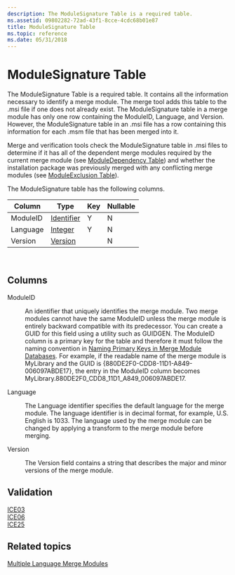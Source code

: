 ```yaml
---
description: The ModuleSignature Table is a required table.
ms.assetid: 09802282-72ad-43f1-8cce-4cdc68b01e87
title: ModuleSignature Table
ms.topic: reference
ms.date: 05/31/2018
---
```


# ModuleSignature Table

The ModuleSignature Table is a required table. It contains all the information necessary to identify a merge module. The merge tool adds this table to the .msi file if one does not already exist. The ModuleSignature table in a merge module has only one row containing the ModuleID, Language, and Version. However, the ModuleSignature table in an .msi file has a row containing this information for each .msm file that has been merged into it.

Merge and verification tools check the ModuleSignature table in .msi files to determine if it has all of the dependent merge modules required by the current merge module (see [ModuleDependency Table](moduledependency-table.md)) and whether the installation package was previously merged with any conflicting merge modules (see [ModuleExclusion Table](moduleexclusion-table.md)).

The ModuleSignature table has the following columns.



| Column   | Type                         | Key | Nullable |
|----------|------------------------------|-----|----------|
| ModuleID | [Identifier](identifier.md) | Y   | N        |
| Language | [Integer](integer.md)       | Y   | N        |
| Version  | [Version](version.md)       |     | N        |



 

## Columns

<dl> <dt>

<span id="ModuleID"></span><span id="moduleid"></span><span id="MODULEID"></span>ModuleID
</dt> <dd>

An identifier that uniquely identifies the merge module. Two merge modules cannot have the same ModuleID unless the merge module is entirely backward compatible with its predecessor. You can create a GUID for this field using a utility such as GUIDGEN. The ModuleID column is a primary key for the table and therefore it must follow the naming convention in [Naming Primary Keys in Merge Module Databases](naming-primary-keys-in-merge-module-databases.md). For example, if the readable name of the merge module is MyLibrary and the GUID is {880DE2F0-CDD8-11D1-A849-006097ABDE17}, the entry in the ModuleID column becomes MyLibrary.880DE2F0\_CDD8\_11D1\_A849\_006097ABDE17.

</dd> <dt>

<span id="Language"></span><span id="language"></span><span id="LANGUAGE"></span>Language
</dt> <dd>

The Language identifier specifies the default language for the merge module. The language identifier is in decimal format, for example, U.S. English is 1033. The language used by the merge module can be changed by applying a transform to the merge module before merging.

</dd> <dt>

<span id="Version"></span><span id="version"></span><span id="VERSION"></span>Version
</dt> <dd>

The Version field contains a string that describes the major and minor versions of the merge module.

</dd> </dl>

## Validation

<dl>

[ICE03](ice03.md)  
[ICE06](ice06.md)  
[ICE25](ice25.md)  
</dl>

## Related topics

<dl> <dt>

[Multiple Language Merge Modules](multiple-language-merge-modules.md)
</dt> </dl>

 

 




